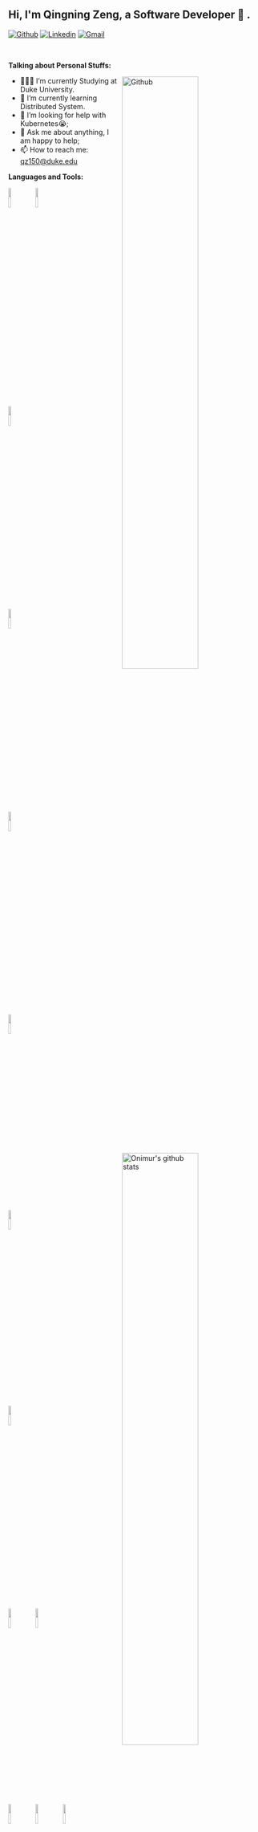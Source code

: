 <!-- Your title -->
## Hi, I'm Qingning Zeng, a Software Developer 🚀 .

<!-- Your badges
You can use the website to generate badges: https://shields.io/
-->

[![Github](https://img.shields.io/badge/-Github-000?style=flat&logo=Github&logoColor=white)](https://github.com/addw1)
[![Linkedin](https://img.shields.io/badge/-LinkedIn-blue?style=flat&logo=Linkedin&logoColor=white)](https://www.linkedin.com/in/qingning-zeng-6b70252b2/)
[![Gmail](https://img.shields.io/badge/-Gmail-c14438?style=flat&logo=Gmail&logoColor=white)](mailto:52068838a@@gmail.com)

&nbsp;

<!-- Talking about you -->
**Talking about Personal Stuffs:**

<!-- Any image aligned to the right. Beware the width -->
<img width="55%" align="right" alt="Github" src="https://raw.githubusercontent.com/onimur/.github/master/.resources/git-header.svg" />

- 👨🏽‍💻 I’m currently Studying at Duke University.
- 🌱 I’m currently learning Distributed System.
- 🤔 I’m looking for help with Kubernetes😭;
- 💬 Ask me about anything, I am happy to help;
- 📫 How to reach me: qz150@duke.edu

**Languages and Tools:** 

<!-- Your github readme stats
You can use this api: https://github.com/anuraghazra/github-readme-stats
-->

<p>
  <a href="https://github.com/addw1/">
    <img width="55%" align="right" alt="Onimur's github stats" src="https://github-readme-stats.vercel.app/api?username=addw1&show_icons=true&hide_border=true" />
  </a>

  <!-- Your languages and tools. Be careful with the alignment. 
  You can use this sites to get logos: https://www.vectorlogo.zone or https://simpleicons.org/
  -->
  <code><img width="10%" src="https://www.vectorlogo.zone/logos/java/java-ar21.svg"></code>
  <img width="10%" src="https://www.vectorlogo.zone/logos/springio/springio-ar21.svg">

<br />

 <code><img width="10%" src="https://www.vectorlogo.zone/logos/android/android-ar21.svg"></code>

 <code><img width="10%" src="https://www.vectorlogo.zone/logos/apache_maven/apache_maven-ar21.svg"></code>  

 <code><img width="10%" src="https://www.vectorlogo.zone/logos/vim/vim-ar21.svg"></code>  


  <code><img width="10%" src="https://www.vectorlogo.zone/logos/gradle/gradle-ar21.svg"><br /></code>
 </code>
  <code><img width="10%" src="https://www.vectorlogo.zone/logos/json/json-ar21.svg"></code>
  <br />
  <code><img width="10%" src="https://www.vectorlogo.zone/logos/mysql/mysql-ar21.svg"></code>

  <code><img width="10%" src="https://www.vectorlogo.zone/logos/redis/redis-ar21.svg"></code>  <code><img width="10%" src="https://www.vectorlogo.zone/logos/sqlite/sqlite-ar21.svg"></code>
  <br />
  <code><img width="10%" src="https://www.vectorlogo.zone/logos/git-scm/git-scm-ar21.svg"></code>
  <code><img width="10%" src="https://www.vectorlogo.zone/logos/yaml/yaml-ar21.svg"></code>
  <code><img width="10%" src="https://www.vectorlogo.zone/logos/gnu_bash/gnu_bash-ar21.svg"></code>


## Support me
<!-- Your support, if you have it 
I created these images, feel free to use them.
-->

<p align="center">
  <a href="https://www.patreon.com/onimur" target="_blank">
    <img width="18%" alt="Check my Patreon" src="https://raw.githubusercontent.com/onimur/.github/master/.resources/support-patreon.png"/>
  </a>
  <a href="https://www.paypal.com/cgi-bin/webscr?cmd=_donations&business=YUTBBKXR2XCPJ" target="_blank">
      <img width="18%" alt="Donate with Paypal" src="https://raw.githubusercontent.com/onimur/.github/master/.resources/support-paypal.png"/>
  </a>
  <a href="https://www.buymeacoffee.com/onimur" target="_blank">
      <img width="18%" alt="Buy me a coffee" src="https://raw.githubusercontent.com/onimur/.github/master/.resources/support-buy-coffee.png"/>
  </a>
</p>

---

<!-- Its main projects -->

<p align="center">
  <a href="https://github.com/Github-conversational-robot/chat_github_robot">
    <img align="center" src="https://github-readme-stats.vercel.app/api/pin/?username=Github-conversational-robot&repo=chat_github_robot" />
</p>

<!-- This readme was created by Murillo Comino - https://github.com/onimur -->
⭐️ From [onimur](https://github.com/addw1)
